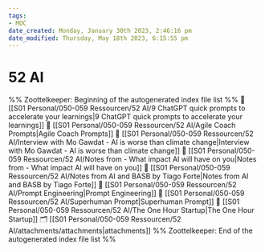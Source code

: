 ```yaml
---
tags: 
- MOC
date_created: Monday, January 30th 2023, 2:46:16 pm
date_modified: Thursday, May 18th 2023, 6:15:55 pm
---
```

# 52 AI



%% Zoottelkeeper: Beginning of the autogenerated index file list  %%
📄 [[S01 Personal/050-059 Ressourcen/52 AI/9 ChatGPT quick prompts to accelerate your learnings|9 ChatGPT quick prompts to accelerate your learnings]]
📄 [[S01 Personal/050-059 Ressourcen/52 AI/Agile Coach Prompts|Agile Coach Prompts]]
📄 [[S01 Personal/050-059 Ressourcen/52 AI/Interview with Mo Gawdat - AI is worse than climate change|Interview with Mo Gawdat - AI is worse than climate change]]
📄 [[S01 Personal/050-059 Ressourcen/52 AI/Notes from - What impact AI will have on you|Notes from - What impact AI will have on you]]
📄 [[S01 Personal/050-059 Ressourcen/52 AI/Notes from AI and BASB by Tiago Forte|Notes from AI and BASB by Tiago Forte]]
📄 [[S01 Personal/050-059 Ressourcen/52 AI/Prompt Engineering|Prompt Engineering]]
📄 [[S01 Personal/050-059 Ressourcen/52 AI/Superhuman Prompt|Superhuman Prompt]]
📄 [[S01 Personal/050-059 Ressourcen/52 AI/The One Hour Startup|The One Hour Startup]]
🗂️ [[S01 Personal/050-059 Ressourcen/52 AI/attachments/attachments|attachments]]
%% Zoottelkeeper: End of the autogenerated index file list  %%

